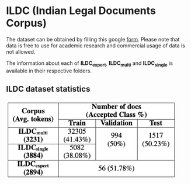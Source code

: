# ILDC (Indian Legal Documents Corpus)

The dataset can be obtained by filling this google [form](https://forms.gle/psRcqPqbTaynRu6u5). Please note that data is free to use for academic research and commercial usage of data is not allowed. 

The information about each of **ILDC<sub>expert</sub>**, **ILDC<sub>multi</sub>** and **ILDC<sub>single</sub>** is available in their respective folders.

## ILDC dataset statistics

![statistics](images/stats.png "statistics")

